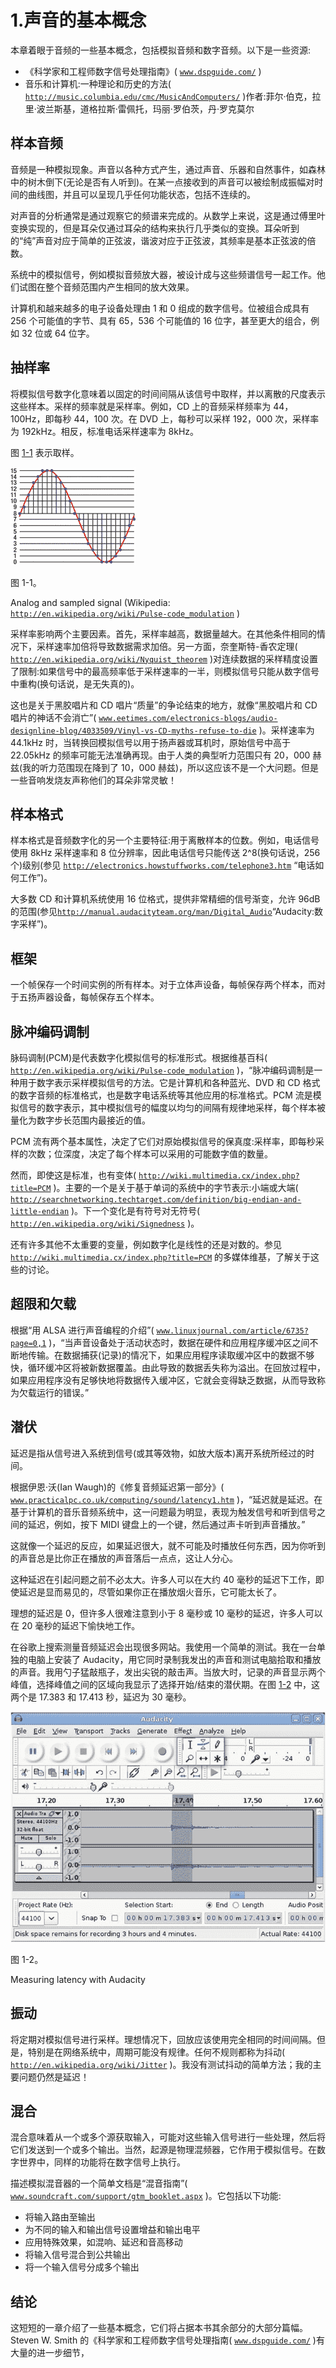 # 1.声音的基本概念

本章着眼于音频的一些基本概念，包括模拟音频和数字音频。以下是一些资源:

*   《科学家和工程师数字信号处理指南》( [`www.dspguide.com/`](http://www.dspguide.com/) )
*   音乐和计算机:一种理论和历史的方法( [`http://music.columbia.edu/cmc/MusicAndComputers/`](http://music.columbia.edu/cmc/MusicAndComputers/) )作者:菲尔·伯克，拉里·波兰斯基，道格拉斯·雷佩托，玛丽·罗伯茨，丹·罗克莫尔

## 样本音频

音频是一种模拟现象。声音以各种方式产生，通过声音、乐器和自然事件，如森林中的树木倒下(无论是否有人听到)。在某一点接收到的声音可以被绘制成振幅对时间的曲线图，并且可以呈现几乎任何功能状态，包括不连续的。

对声音的分析通常是通过观察它的频谱来完成的。从数学上来说，这是通过傅里叶变换实现的，但是耳朵仅通过耳朵的结构来执行几乎类似的变换。耳朵听到的“纯”声音对应于简单的正弦波，谐波对应于正弦波，其频率是基本正弦波的倍数。

系统中的模拟信号，例如模拟音频放大器，被设计成与这些频谱信号一起工作。他们试图在整个音频范围内产生相同的放大效果。

计算机和越来越多的电子设备处理由 1 和 0 组成的数字信号。位被组合成具有 256 个可能值的字节、具有 65，536 个可能值的 16 位字，甚至更大的组合，例如 32 位或 64 位字。

## 抽样率

将模拟信号数字化意味着以固定的时间间隔从该信号中取样，并以离散的尺度表示这些样本。采样的频率就是采样率。例如，CD 上的音频采样频率为 44，100Hz，即每秒 44，100 次。在 DVD 上，每秒可以采样 192，000 次，采样率为 192kHz。相反，标准电话采样速率为 8kHz。

图 [1-1](#Fig1) 表示取样。

![A435426_1_En_1_Fig1_HTML.gif](img/A435426_1_En_1_Fig1_HTML.gif)

图 1-1。

Analog and sampled signal (Wikipedia: [`http://en.wikipedia.org/wiki/Pulse-code_modulation`](http://en.wikipedia.org/wiki/Pulse-code_modulation) )

采样率影响两个主要因素。首先，采样率越高，数据量越大。在其他条件相同的情况下，采样速率加倍将导致数据需求加倍。另一方面，奈奎斯特-香农定理( [`http://en.wikipedia.org/wiki/Nyquist_theorem`](http://en.wikipedia.org/wiki/Nyquist_theorem) )对连续数据的采样精度设置了限制:如果信号中的最高频率低于采样速率的一半，则模拟信号只能从数字信号中重构(换句话说，是无失真的)。

这也是关于黑胶唱片和 CD 唱片“质量”的争论结束的地方，就像“黑胶唱片和 CD 唱片的神话不会消亡”( [`www.eetimes.com/electronics-blogs/audio-designline-blog/4033509/Vinyl-vs-CD-myths-refuse-to-die`](http://www.eetimes.com/electronics-blogs/audio-designline-blog/4033509/Vinyl-vs-CD-myths-refuse-to-die) )。采样速率为 44.1kHz 时，当转换回模拟信号以用于扬声器或耳机时，原始信号中高于 22.05kHz 的频率可能无法准确再现。由于人类的典型听力范围只有 20，000 赫兹(我的听力范围现在降到了 10，000 赫兹)，所以这应该不是一个大问题。但是一些音响发烧友声称他们的耳朵非常灵敏！

## 样本格式

样本格式是音频数字化的另一个主要特征:用于离散样本的位数。例如，电话信号使用 8kHz 采样速率和 8 位分辨率，因此电话信号只能传送 2^8(换句话说，256 个)级别(参见 [`http://electronics.howstuffworks.com/telephone3.htm`](http://electronics.howstuffworks.com/telephone3.htm) “电话如何工作”)。

大多数 CD 和计算机系统使用 16 位格式，提供非常精细的信号渐变，允许 96dB 的范围(参见[`http://manual.audacityteam.org/man/Digital_Audio`](http://manual.audacityteam.org/man/Digital_Audio)“Audacity:数字采样”)。

## 框架

一个帧保存一个时间实例的所有样本。对于立体声设备，每帧保存两个样本，而对于五扬声器设备，每帧保存五个样本。

## 脉冲编码调制

脉码调制(PCM)是代表数字化模拟信号的标准形式。根据维基百科( [`http://en.wikipedia.org/wiki/Pulse-code_modulation`](http://en.wikipedia.org/wiki/Pulse-code_modulation) )，“脉冲编码调制是一种用于数字表示采样模拟信号的方法。它是计算机和各种蓝光、DVD 和 CD 格式的数字音频的标准格式，也是数字电话系统等其他应用的标准格式。PCM 流是模拟信号的数字表示，其中模拟信号的幅度以均匀的间隔有规律地采样，每个样本被量化为数字步长范围内最接近的值。

PCM 流有两个基本属性，决定了它们对原始模拟信号的保真度:采样率，即每秒采样的次数；位深度，决定了每个样本可以采用的可能数字值的数量。

然而，即使这是标准，也有变体( [`http://wiki.multimedia.cx/index.php?title=PCM`](http://wiki.multimedia.cx/index.php?title=PCM) )。主要的一个是关于基于单词的系统中的字节表示:小端或大端( [`http://searchnetworking.techtarget.com/definition/big-endian-and-little-endian`](http://searchnetworking.techtarget.com/definition/big-endian-and-little-endian) )。下一个变化是有符号对无符号( [`http://en.wikipedia.org/wiki/Signedness`](http://en.wikipedia.org/wiki/Signedness) )。

还有许多其他不太重要的变量，例如数字化是线性的还是对数的。参见 [`http://wiki.multimedia.cx/index.php?title=PCM`](http://wiki.multimedia.cx/index.php?title=PCM) 的多媒体维基，了解关于这些的讨论。

## 超限和欠载

根据“用 ALSA 进行声音编程的介绍”( [`www.linuxjournal.com/article/6735?page=0,1`](http://www.linuxjournal.com/article/6735?page=0,1) )，“当声音设备处于活动状态时，数据在硬件和应用程序缓冲区之间不断地传输。在数据捕获(记录)的情况下，如果应用程序读取缓冲区中的数据不够快，循环缓冲区将被新数据覆盖。由此导致的数据丢失称为溢出。在回放过程中，如果应用程序没有足够快地将数据传入缓冲区，它就会变得缺乏数据，从而导致称为欠载运行的错误。”

## 潜伏

延迟是指从信号进入系统到信号(或其等效物，如放大版本)离开系统所经过的时间。

根据伊恩·沃(Ian Waugh)的《修复音频延迟第一部分》( [`www.practicalpc.co.uk/computing/sound/latency1.htm`](http://www.practicalpc.co.uk/computing/sound/latency1.htm) )，“延迟就是延迟。在基于计算机的音乐音频系统中，这一问题最为明显，表现为触发信号和听到信号之间的延迟，例如，按下 MIDI 键盘上的一个键，然后通过声卡听到声音播放。”

这就像一个延迟的反应，如果延迟很大，就不可能及时播放任何东西，因为你听到的声音总是比你正在播放的声音落后一点点，这让人分心。

这种延迟在引起问题之前不必太大。许多人可以在大约 40 毫秒的延迟下工作，即使延迟是显而易见的，尽管如果你正在播放烟火音乐，它可能太长了。

理想的延迟是 0，但许多人很难注意到小于 8 毫秒或 10 毫秒的延迟，许多人可以在 20 毫秒的延迟下愉快地工作。

在谷歌上搜索测量音频延迟会出现很多网站。我使用一个简单的测试。我在一台单独的电脑上安装了 Audacity，用它同时录制我发出的声音和测试电脑拾取和播放的声音。我用勺子猛敲瓶子，发出尖锐的敲击声。当放大时，记录的声音显示两个峰值，选择峰值之间的区域向我显示了选择开始/结束的潜伏期。在图 [1-2](#Fig2) 中，这两个是 17.383 和 17.413 秒，延迟为 30 毫秒。

![A435426_1_En_1_Fig2_HTML.jpg](img/A435426_1_En_1_Fig2_HTML.jpg)

图 1-2。

Measuring latency with Audacity

## 振动

将定期对模拟信号进行采样。理想情况下，回放应该使用完全相同的时间间隔。但是，特别是在网络系统中，周期可能没有规律。任何不规则都称为抖动( [`http://en.wikipedia.org/wiki/Jitter`](http://en.wikipedia.org/wiki/Jitter) )。我没有测试抖动的简单方法；我的主要问题仍然是延迟！

## 混合

混合意味着从一个或多个源获取输入，可能对这些输入信号进行一些处理，然后将它们发送到一个或多个输出。当然，起源是物理混频器，它作用于模拟信号。在数字世界中，同样的功能将在数字信号上执行。

描述模拟混音器的一个简单文档是“混音指南”( [`www.soundcraft.com/support/gtm_booklet.aspx`](http://www.soundcraft.com/support/gtm_booklet.aspx) )。它包括以下功能:

*   将输入路由至输出
*   为不同的输入和输出信号设置增益和输出电平
*   应用特殊效果，如混响、延迟和音高移动
*   将输入信号混合到公共输出
*   将一个输入信号分成多个输出

## 结论

这短短的一章介绍了一些基本概念，它们将占据本书其余部分的大部分篇幅。Steven W. Smith 的《科学家和工程师数字信号处理指南( [`www.dspguide.com/`](http://www.dspguide.com/) )有大量的进一步细节，